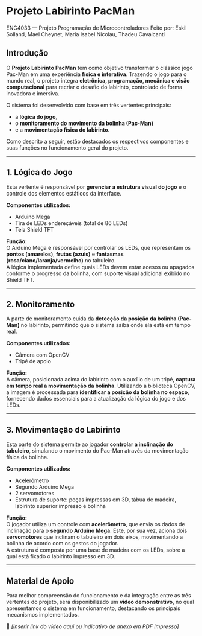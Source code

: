 
# Projeto Labirinto PacMan

ENG4033 — Projeto Programação de Microcontroladores
Feito por: Eskil Solland, Mael Cheynet, Maria Isabel Nicolau, Thadeu Cavalcanti

## Introdução

O **Projeto Labirinto PacMan** tem como objetivo transformar o clássico jogo Pac-Man em uma experiência **física e interativa**. Trazendo o jogo para o mundo real, o projeto integra **eletrônica, programação, mecânica e visão computacional** para recriar o desafio do labirinto, controlado de forma inovadora e imersiva.

O sistema foi desenvolvido com base em três vertentes principais:  
- a **lógica do jogo**,  
- o **monitoramento do movimento da bolinha (Pac-Man)**  
- e a **movimentação física do labirinto**.  

Como descrito a seguir, estão destacados os respectivos componentes e suas funções no funcionamento geral do projeto.

---

## 1. Lógica do Jogo

Esta vertente é responsável por **gerenciar a estrutura visual do jogo** e o controle dos elementos estáticos da interface.

**Componentes utilizados:**
- Arduino Mega  
- Tira de LEDs endereçáveis (total de 86 LEDs)  
- Tela Shield TFT  

**Função:**  
O Arduino Mega é responsável por controlar os LEDs, que representam os **pontos (amarelos)**, **frutas (azuis)** e **fantasmas (rosa/ciano/laranja/vermelho)** no tabuleiro.  
A lógica implementada define quais LEDs devem estar acesos ou apagados conforme o progresso da bolinha, com suporte visual adicional exibido no Shield TFT.

---

## 2. Monitoramento

A parte de monitoramento cuida da **detecção da posição da bolinha (Pac-Man)** no labirinto, permitindo que o sistema saiba onde ela está em tempo real.

**Componentes utilizados:**
- Câmera com OpenCV  
- Tripé de apoio  

**Função:**  
A câmera, posicionada acima do labirinto com o auxílio de um tripé, **captura em tempo real a movimentação da bolinha**. Utilizando a biblioteca OpenCV, a imagem é processada para **identificar a posição da bolinha no espaço**, fornecendo dados essenciais para a atualização da lógica do jogo e dos LEDs.

---

## 3. Movimentação do Labirinto

Esta parte do sistema permite ao jogador **controlar a inclinação do tabuleiro**, simulando o movimento do Pac-Man através da movimentação física da bolinha.

**Componentes utilizados:**
- Acelerômetro  
- Segundo Arduino Mega  
- 2 servomotores  
- Estrutura de suporte: peças impressas em 3D, tábua de madeira, labirinto superior impresso e bolinha  

**Função:**  
O jogador utiliza um controle com **acelerômetro**, que envia os dados de inclinação para o **segundo Arduino Mega**. Este, por sua vez, aciona dois **servomotores** que inclinam o tabuleiro em dois eixos, movimentando a bolinha de acordo com os gestos do jogador.  
A estrutura é composta por uma base de madeira com os LEDs, sobre a qual está fixado o labirinto impresso em 3D.

---

## Material de Apoio

Para melhor compreensão do funcionamento e da integração entre as três vertentes do projeto, será disponibilizado um **vídeo demonstrativo**, no qual apresentamos o sistema em funcionamento, destacando os principais mecanismos implementados.

📎 _[Inserir link do vídeo aqui ou indicativo de anexo em PDF impresso]_
